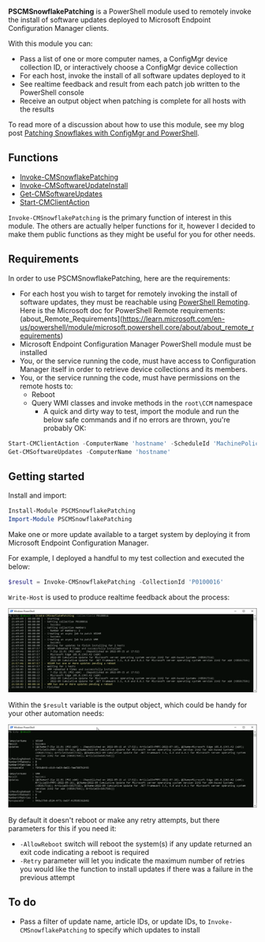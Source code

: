 **PSCMSnowflakePatching** is a PowerShell module used to remotely invoke the install of software updates deployed to Microsoft Endpoint Configuration Manager clients.

With this module you can:

- Pass a list of one or more computer names, a ConfigMgr device collection ID, or interactively choose a ConfigMgr device collection
- For each host, invoke the install of all software updates deployed to it
- See realtime feedback and result from each patch job written to the PowerShell console
- Receive an output object when patching is complete for all hosts with the results

To read more of a discussion about how to use this module, see my blog post [Patching Snowflakes with ConfigMgr and PowerShell](https:///adamcook.io/p/patching-snowflakes-with-configmgr-and-powershell/).

## Functions

- [Invoke-CMSnowflakePatching](docs/Invoke-CMSnowflakePatching.md)
- [Invoke-CMSoftwareUpdateInstall](docs/Invoke-CMSoftwareUpdateInstall.md)
- [Get-CMSoftwareUpdates](docs/Get-CMSoftwareUpdates.md)
- [Start-CMClientAction](docs/Start-CMClientAction.md)

`Invoke-CMSnowflakePatching` is the primary function of interest in this module. The others are actually helper functions for it, however I decided to make them public functions as they might be useful for you for other needs.

## Requirements

In order to use PSCMSnowflakePatching, here are the requirements:

- For each host you wish to target for remotely invoking the install of software updates, they must be reachable using [PowerShell Remoting](https://learn.microsoft.com/en-us/powershell/scripting/learn/remoting/running-remote-commands?view=powershell-7.2). Here is the Microsoft doc for PowerShell Remote requirements: (about_Remote_Requirements](https://learn.microsoft.com/en-us/powershell/module/microsoft.powershell.core/about/about_remote_requirements) 
- Microsoft Endpoint Configuration Manager PowerShell module must be installed
- You, or the service running the code, must have access to Configuration Manager itself in order to retrieve device collections and its members.
- You, or the service running the code, must have permissions on the remote hosts to:
  - Reboot
  - Query WMI classes and invoke methods in the `root\CCM` namespace
    - A quick and dirty way to test, import the module and run the below safe commands and if no errors are thrown, you're probably OK:

```powershell
Start-CMClientAction -ComputerName 'hostname' -ScheduleId 'MachinePolicyEvaluation'
Get-CMSoftwareUpdates -ComputerName 'hostname'
```

## Getting started

Install and import:

```powershell
Install-Module PSCMSnowflakePatching
Import-Module PSCMSnowflakePatching
```

Make one or more update available to a target system by deploying it from Microsoft Endpoint Configuration Manager.

For example, I deployed a handful to my test collection and executed the below:

```powershell
$result = Invoke-CMSnowflakePatching -CollectionId 'P0100016'
```

`Write-Host` is used to produce realtime feedback about the process:

![](https://github.com/codaamok/codaamok.github.io-hugo/raw/master/content/post/Patching-Snowflakes-with-ConfigMgr-and-PowerShell/images/1-1.png)

Within the `$result` variable is the output object, which could be handy for your other automation needs:

![](https://github.com/codaamok/codaamok.github.io-hugo/raw/master/content/post/Patching-Snowflakes-with-ConfigMgr-and-PowerShell/images/1-2.png)

By default it doesn't reboot or make any retry attempts, but there parameters for this if you need it:

- `-AllowReboot` switch will reboot the system(s) if any update returned an exit code indicating a reboot is required
- `-Retry` parameter will let you indicate the maximum number of retries you would like the function to install updates if there was a failure in the previous attempt

## To do

- Pass a filter of update name, article IDs, or update IDs, to `Invoke-CMSnowflakePatching` to specify which updates to install

